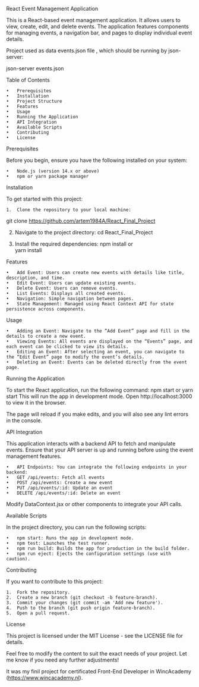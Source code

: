React Event Management Application

This is a React-based event management application. It allows users to view, create, edit, and delete events. The application features components for managing events, a navigation bar, and pages to display individual event details.

Project used as data events.json file , which should be running by json-server:

json-server events.json

Table of Contents

	•	Prerequisites
	•	Installation
	•	Project Structure
	•	Features
	•	Usage
	•	Running the Application
	•	API Integration
	•	Available Scripts
	•	Contributing
	•	License

Prerequisites

Before you begin, ensure you have the following installed on your system:

	•	Node.js (version 14.x or above)
	•	npm or yarn package manager

Installation

To get started with this project:

	1.	Clone the repository to your local machine:
 git clone https://github.com/artem1984A/React_Final_Project
 
2.	Navigate to the project directory:
   cd React_Final_Project
  	
4.	Install the required dependencies:
npm install
or	  	
yarn install

 Features

	•	Add Event: Users can create new events with details like title, description, and time.
	•	Edit Event: Users can update existing events.
	•	Delete Event: Users can remove events.
	•	List Events: Displays all created events.
	•	Navigation: Simple navigation between pages.
	•	State Management: Managed using React Context API for state persistence across components.

Usage

	•	Adding an Event: Navigate to the “Add Event” page and fill in the details to create a new event.
	•	Viewing Events: All events are displayed on the “Events” page, and each event can be clicked to view its details.
	•	Editing an Event: After selecting an event, you can navigate to the “Edit Event” page to modify the event’s details.
	•	Deleting an Event: Events can be deleted directly from the event page.

Running the Application

To start the React application, run the following command:
npm start
  or
yarn start
This will run the app in development mode. Open http://localhost:3000 to view it in the browser.

The page will reload if you make edits, and you will also see any lint errors in the console.

API Integration

This application interacts with a backend API to fetch and manipulate events. Ensure that your API server is up and running before using the event management features.

	•	API Endpoints: You can integrate the following endpoints in your backend:
	•	GET /api/events: Fetch all events
	•	POST /api/events: Create a new event
	•	PUT /api/events/:id: Update an event
	•	DELETE /api/events/:id: Delete an event

Modify DataContext.jsx or other components to integrate your API calls.

Available Scripts

In the project directory, you can run the following scripts:

	•	npm start: Runs the app in development mode.
	•	npm test: Launches the test runner.
	•	npm run build: Builds the app for production in the build folder.
	•	npm run eject: Ejects the configuration settings (use with caution).

Contributing

If you want to contribute to this project:

	1.	Fork the repository.
	2.	Create a new branch (git checkout -b feature-branch).
	3.	Commit your changes (git commit -am 'Add new feature').
	4.	Push to the branch (git push origin feature-branch).
	5.	Open a pull request.

License

This project is licensed under the MIT License - see the LICENSE file for details.

Feel free to modify the content to suit the exact needs of your project. Let me know if you need any further adjustments!

It was my finil project for certificated Front-End Developer in WincAcademy (https://www.wincacademy.nl).
 
